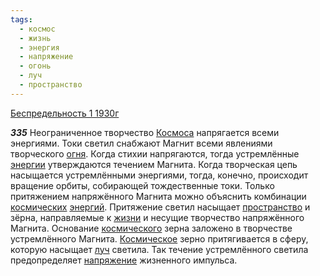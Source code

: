 ```yaml
---
tags:
  - космос
  - жизнь
  - энергия
  - напряжение
  - огонь
  - луч
  - пространство
---
```


[Беспредельность 1 1930г](https://127.0.0.1:4002/agni/1930)

___335___
Неограниченное творчество [Космоса](../../../tags/#космос) напрягается всеми энергиями. Токи светил снабжают Магнит всеми явлениями творческого [огня](../../../tags/#огонь). Когда стихии напрягаются, тогда устремлённые [энергии](../../../tags/#энергия) утверждаются течением Магнита. Когда творческая цепь насыщается устремлёнными энергиями, тогда, конечно, происходит вращение орбиты, собирающей тождественные токи. Только притяжением напряжённого Магнита можно объяснить комбинации [космических](../../../tags/#космос) [энергий](../../../tags/#энергия). Притяжение светил насыщает [пространство](../../../tags/#пространство) и зёрна, направляемые к [жизни](../../../tags/#жизнь) и несущие творчество напряжённого Магнита. Основание [космического](../../../tags/#космос) зерна заложено в творчестве устремлённого Магнита. [Космическое](../../../tags/#космос) зерно притягивается в сферу, которую насыщает [луч](../../../tags/#луч) светила. Так течение устремлённого светила предопределяет [напряжение](../../../tags/#напряжение) жизненного импульса.